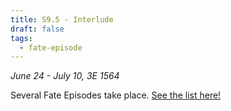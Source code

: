 ```yaml
---
title: S9.5 - Interlude
draft: false
tags:
  - fate-episode
---
```

*June 24 - July 10, 3E 1564*

Several Fate Episodes take place.
[See the list here!](Story/Fate-Episodes/S9-10/)